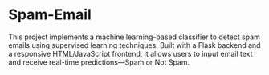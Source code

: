 # Spam-Email
This project implements a machine learning-based classifier to detect spam emails using supervised learning techniques. Built with a Flask backend and a responsive HTML/JavaScript frontend, it allows users to input email text and receive real-time predictions—Spam or Not Spam.
